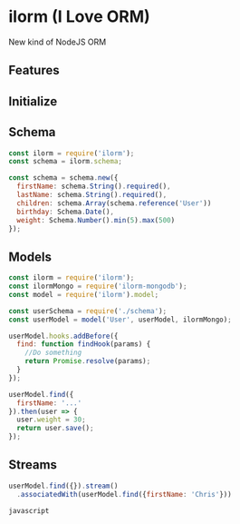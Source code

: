 # ilorm (I Love ORM)
New kind of NodeJS ORM

## Features

## Initialize

## Schema
```javascript
const ilorm = require('ilorm');
const schema = ilorm.schema;

const schema = schema.new({
  firstName: schema.String().required(),
  lastName: schema.String().required(),
  children: schema.Array(schema.reference('User'))
  birthday: Schema.Date(),
  weight: Schema.Number().min(5).max(500)
});

```

## Models
```javascript
const ilorm = require('ilorm');
const ilormMongo = require('ilorm-mongodb');
const model = require('ilorm').model;

const userSchema = require('./schema');
const userModel = model('User', userModel, ilormMongo);

userModel.hooks.addBefore({
  find: function findHook(params) {
    //Do something
    return Promise.resolve(params);
  }
});

userModel.find({
  firstName: '...'
}).then(user => {
  user.weight = 30;
  return user.save();
});
```


## Streams
```javascript
userModel.find({}).stream()
  .associatedWith(userModel.find({firstName: 'Chris'}))
```


```javascript```

